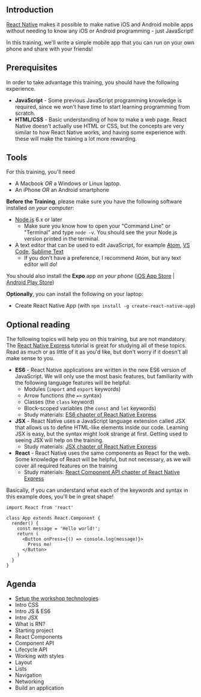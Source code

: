 ## Introduction

[React Native](https://facebook.github.io/react-native/) makes it possible to make native 
iOS and Android mobile apps without needing to know any iOS or Android programming - just JavaScript!

In this training, we'll write a simple mobile app that you can run on your own phone and share with your friends!

## Prerequisites

In order to take advantage this training, you should have the following experience.

- **JavaScript** - Some previous JavaScript programming knowledge is required, since we won't have time to start learning programming from scratch.
- **HTML/CSS** - Basic understanding of how to make a web page. React Native doesn't actually use HTML or CSS, but the concepts are very similar to how React Native works, and having some experience with these will make the training a lot more rewarding.

## Tools

For this training, you'll need 
- A Macbook *OR* a Windows or Linux laptop. 
- An iPhone *OR* an Android smartphone

**Before the Training**, please make sure you have the following software installed *on your computer*:
- [Node.js](https://nodejs.org) 6.x or later
  - Make sure you know how to open your "Command Line" or "Terminal" and type `node -v`. You should see the your Node.js version printed in the terminal.
- A text editor that can be used to edit JavaScript, for example [Atom](https://atom.io/), [VS Code](https://code.visualstudio.com/), [Sublime Text](https://www.sublimetext.com/)
  - If you don't have a preference, I recommend Atom, but any text editor will do!

You should also install the **Expo** app *on your phone*
([iOS App Store](https://itunes.apple.com/app/apple-store/id982107779?mt=8) | [Android Play Store](https://play.google.com/store/apps/details?id=host.exp.exponent&referrer=www))

**Optionally**, you can install the following on your laptop:
- Create React Native App (with `npm install -g create-react-native-app`)


## Optional reading

The following topics will help you on this training, but are not mandatory. The [React Native Express](http://www.reactnativeexpress.com/) tutorial is great for studying all of these topics. Read as much or as little of it as you'd like, but don't worry if it doesn't all make sense to you.

- **ES6** - React Native applications are written in the new ES6 version of JavaScript. We will only use the most basic features, but familiarity with the following language features will be helpful:
  - Modules (`import` and `export` keywords)
  - Arrow functions (the `=>` syntax)
  - Classes (the `class` keyword)
  - Block-scoped variables (the `const` and `let` keywords)
  - Study materials: [ES6 chapter of React Native Express](http://www.reactnativeexpress.com/es6)
- **JSX** - React Native uses a JavaScript language extension called JSX that allows us to define HTML-like elements inside our code. Learning JSX is easy, but the syntax might look strange at first. Getting used to seeing JSX will help on the training.
  - Study materials: [JSX chapter of React Native Express](http://www.reactnativeexpress.com/jsx)
- **React** - React Native uses the same components as React for the web. Some knowledge of React will be helpful, but not necessary, as we will cover all required features on the training
  - Study materials: [React Component API chapter of React Native Express](http://www.reactnativeexpress.com/component_api)

Basically, if you can understand what each of the keywords and syntax in this example does, you'll be in great shape!

```es6
import React from 'react'

class App extends React.Component {
  render() {
    const message = 'Hello world!';
    return (
      <Button onPress={() => console.log(message)}>
        Press me!
      </Button>
    )
  }
}
```


## Agenda

* [Setup the workshop technologies](https://docs.google.com/presentation/d/1RXzmmdMY20VcSQexiJWzGWQRyPCI4zpUh4FaWBjbo_A/edit?usp=sharing)
* Intro CSS
* Intro JS & ES6
* Intro JSX
* What is RN? 
* Starting project 
* React Components
* Component API
* Lifecycle API
* Working with styles
* Layout
* Lists
* Navigation 
* Networking 
* Build an application

